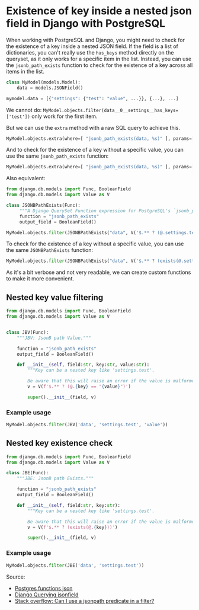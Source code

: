 # Existence of key inside a nested json field in Django with PostgreSQL

When working with PostgreSQL and Django, you might need to check for the existence of a key inside a nested JSON field.
If the field is a list of dictionaries, you can't really use the `has_keys` method directly on the queryset, as it only works for a specific item in the list.
Instead, you can use the `jsonb_path_exists` function to check for the existence of a key across all items in the list.

```python
class MyModel(models.Model):
    data = models.JSONField()

mymodel.data = [{"settings": {"test": "value", ...}}, {...}, ...]
```

We cannot do: `MyModel.objects.filter(data__0__settings__has_keys=['test'])` only work for the first item.


But we can use the `extra` method with a raw SQL query to achieve this.

```python
MyModel.objects.extra(where=[ "jsonb_path_exists(data, %s)" ], params=['$[*] ? (@.settings.test == "value")'])
```

And to check for the existence of a key without a specific value, you can use the same `jsonb_path_exists` function:

```python
MyModel.objects.extra(where=[ "jsonb_path_exists(data, %s)" ], params=["$[*] ? (exists(@.settings.test))"])
```


Also equivalent:

```python
from django.db.models import Func, BooleanField
from django.db.models import Value as V

class JSONBPathExists(Func):
     """A Django QuerySet Function expression for PostgreSQL's `jsonb_path_exists`."""
     function = "jsonb_path_exists"
     output_field = BooleanField()

MyModel.objects.filter(JSONBPathExists("data", V('$.** ? (@.settings.test == "test")')))
```

To check for the existence of a key without a specific value, you can use the same `JSONBPathExists` function:

```python
MyModel.objects.filter(JSONBPathExists("data", V('$.** ? (exists(@.settings.test))')))
```

As it's a bit verbose and not very readable, we can create custom functions to make it more convenient.

## Nested key value filtering
```python
from django.db.models import Func, BooleanField
from django.db.models import Value as V


class JBV(Func):
    """JBV: JsonB path Value."""

    function = "jsonb_path_exists"
    output_field = BooleanField()

    def __init__(self, field:str, key:str, value:str):
        """Key can be a nested key like 'settings.test'.

        Be aware that this will raise an error if the value is malformed and not valid for the SQL query."""
        v = V(f'$.** ? (@.{key} == "{value}")')

        super().__init__(field, v)
```

### Example usage
```python
MyModel.objects.filter(JBV('data', 'settings.test', 'value'))
```

## Nested key existence check
```python
from django.db.models import Func, BooleanField
from django.db.models import Value as V

class JBE(Func):
    """JBE: JsonB path Exists."""

    function = "jsonb_path_exists"
    output_field = BooleanField()

    def __init__(self, field:str, key:str):
        """Key can be a nested key like 'settings.test'.

        Be aware that this will raise an error if the value is malformed and not valid for the SQL query."""
        v = V(f'$.** ? (exists(@.{key}))')

        super().__init__(field, v)
```


### Example usage
```python
MyModel.objects.filter(JBE('data', 'settings.test'))
```


Source:
 - [Postgres functions json](https://www.postgresql.org/docs/current/functions-json.html)
 - [Django Querying jsonfield](https://docs.djangoproject.com/en/5.2/topics/db/queries/#querying-jsonfield)
 - [Stack overflow: Can I use a jsonpath predicate in a filter?](https://stackoverflow.com/questions/76257375/can-i-use-a-jsonpath-predicate-in-a-filter)


```{tags} Django, Python, PostgreSQL, SQL, JSONField, jsonb_path_exists, nested search
```
